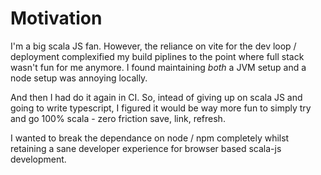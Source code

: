 # Motivation

I'm a big scala JS fan. However, the reliance on vite for the dev loop / deployment complexified my build piplines to the point where full stack wasn't fun for me anymore. I found maintaining _both_ a JVM setup and a node setup was annoying locally.

And then I had do it again in CI. So, intead of giving up on scala JS and going to write typescript, I figured it would be way more fun to simply try and go 100% scala - zero friction save, link, refresh.

I wanted to break the dependance on node / npm completely whilst retaining a sane developer experience for browser based scala-js development.